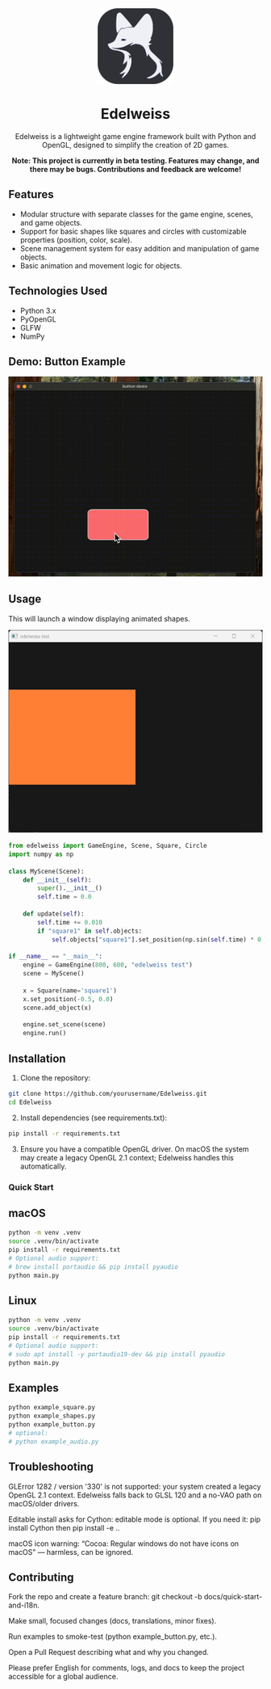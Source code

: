 <div align="center">
  <img src="https://github.com/SayHelloRoman/Edelweiss/blob/main/image/edelweiss.png" alt="Edelweiss Logo" width="150">
  <h1>Edelweiss</h1>
  <p>Edelweiss is a lightweight game engine framework built with Python and OpenGL, designed to simplify the creation of 2D games.</p>
  <p><strong>Note: This project is currently in beta testing. Features may change, and there may be bugs. Contributions and feedback are welcome!</strong></p>
</div>

## Features

- Modular structure with separate classes for the game engine, scenes, and game objects.
- Support for basic shapes like squares and circles with customizable properties (position, color, scale).
- Scene management system for easy addition and manipulation of game objects.
- Basic animation and movement logic for objects.

## Technologies Used

- Python 3.x
- PyOpenGL
- GLFW
- NumPy

## Demo: Button Example

![Interactive Button](image/example_button.gif)

## Usage

This will launch a window displaying animated shapes.

<div align="center">
  <img src="https://github.com/SayHelloRoman/Edelweiss/blob/main/image/example.gif" alt="Example GIF">
</div>

```python
from edelweiss import GameEngine, Scene, Square, Circle
import numpy as np

class MyScene(Scene):
    def __init__(self):
        super().__init__()
        self.time = 0.0

    def update(self):
        self.time += 0.010
        if "square1" in self.objects:
            self.objects["square1"].set_position(np.sin(self.time) * 0.5, 0.0)

if __name__ == "__main__":
    engine = GameEngine(800, 600, "edelweiss test")
    scene = MyScene()

    x = Square(name='square1')
    x.set_position(-0.5, 0.0)
    scene.add_object(x)

    engine.set_scene(scene)
    engine.run()
```

## Installation
1. Clone the repository:

```bash
git clone https://github.com/yourusername/Edelweiss.git
cd Edelweiss
```

2. Install dependencies (see requirements.txt):

```bash
pip install -r requirements.txt
```

3. Ensure you have a compatible OpenGL driver. On macOS the system may create a legacy OpenGL 2.1 context; Edelweiss handles this automatically.

### Quick Start

## macOS

```bash
python -m venv .venv
source .venv/bin/activate
pip install -r requirements.txt
# Optional audio support:
# brew install portaudio && pip install pyaudio
python main.py
```


## Linux

```bash
python -m venv .venv
source .venv/bin/activate
pip install -r requirements.txt
# Optional audio support:
# sudo apt install -y portaudio19-dev && pip install pyaudio
python main.py
```

## Examples

```bash
python example_square.py
python example_shapes.py
python example_button.py
# optional:
# python example_audio.py
```

## Troubleshooting

GLError 1282 / version '330' is not supported: your system created a legacy OpenGL 2.1 context. Edelweiss falls back to GLSL 120 and a no-VAO path on macOS/older drivers.

Editable install asks for Cython: editable mode is optional. If you need it: pip install Cython then pip install -e ..

macOS icon warning: “Cocoa: Regular windows do not have icons on macOS” — harmless, can be ignored.

## Contributing

Fork the repo and create a feature branch: git checkout -b docs/quick-start-and-i18n.

Make small, focused changes (docs, translations, minor fixes).

Run examples to smoke-test (python example_button.py, etc.).

Open a Pull Request describing what and why you changed.

Please prefer English for comments, logs, and docs to keep the project accessible for a global audience.